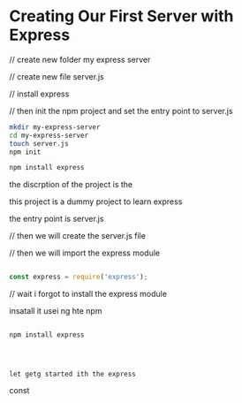 # Creating Our First Server with Express

// create new folder my express server

// create new file server.js

// install express

// then init the npm project and set the entry point to server.js

```bash
mkdir my-express-server
cd my-express-server
touch server.js
npm init

npm install express
```

the discrption of the project is the

this project is a dummy project to learn express

the entry point is server.js

// then we will create the server.js file

// then we will import the express module


```js

const express = require('express');

```

// wait i forgot to install the express module

insatall it usei ng hte npm

```bash

npm install express

```

```



let getg started ith the express

```

const